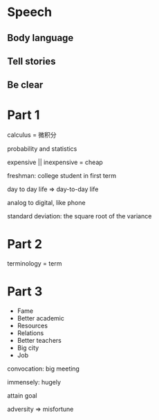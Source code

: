 # Speech

## Body language

## Tell stories

## Be clear

# Part 1

calculus = 微积分

probability and statistics

expensive || inexpensive = cheap

freshman: college student in first term

day to day life => day-to-day life

analog to digital, like phone

standard deviation: the square root of the variance

# Part 2

terminology = term

# Part 3

* Fame
* Better academic
* Resources
* Relations
* Better teachers
* Big city
* Job

convocation: big meeting

immensely: hugely

attain goal

adversity => misfortune